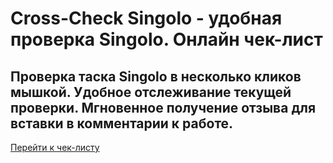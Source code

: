 # Cross-Check Singolo - удобная проверка Singolo. Онлайн чек-лист

## Проверка таска Singolo в несколько кликов мышкой. Удобное отслеживание текущей проверки. Мгновенное получение отзыва для вставки в комментарии к работе.

[Перейти к чек-листу](https://unibreakfast.github.io/cross-check-singolo/)

